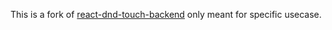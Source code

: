 This is a fork of [react-dnd-touch-backend](https://github.com/react-dnd/react-dnd.git) only meant for specific usecase.
